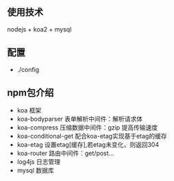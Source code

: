 ## 使用技术
nodejs + koa2 + mysql

## 配置
+ ./config

## npm包介绍
- koa 框架
- koa-bodyparser 表单解析中间件：解析请求体
- koa-compress 压缩数据中间件：gzip 提高传输速度
- koa-conditional-get 配合koa-etag实现基于etag的缓存
- koa-etag 设置etag[缓存],若etag未变化，则返回304
- koa-router 路由中间件：get/post...
- log4js 日志管理
- mysql 数据库



